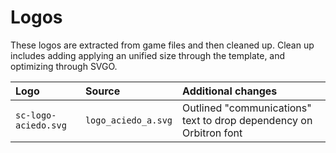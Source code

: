# Logos

These logos are extracted from game files and then cleaned up.
Clean up includes adding applying an unified size through the template,
and optimizing through SVGO.

Logo | Source | Additional changes
:--- | :--- | :---
`sc-logo-aciedo.svg` | `logo_aciedo_a.svg` | Outlined "communications" text to drop dependency on Orbitron font